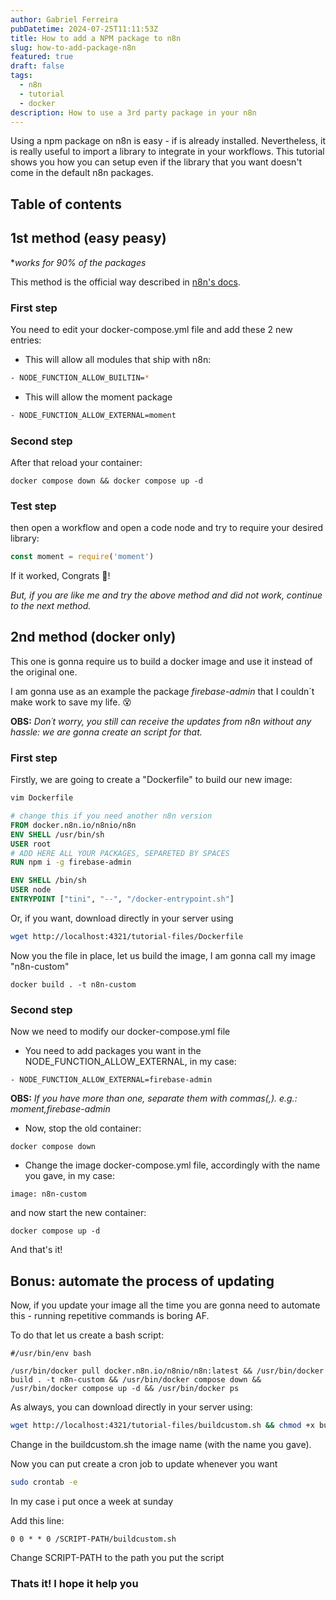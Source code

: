 ```yaml
---
author: Gabriel Ferreira
pubDatetime: 2024-07-25T11:11:53Z
title: How to add a NPM package to n8n
slug: how-to-add-package-n8n
featured: true
draft: false
tags:
  - n8n
  - tutorial
  - docker
description: How to use a 3rd party package in your n8n
---
```


Using a npm package on n8n is easy - if is already installed. Nevertheless, it is really useful to import a library to integrate in your workflows. This tutorial shows you how you can setup even if the library that you want doesn't come in the default n8n packages.

## Table of contents

## 1st method (easy peasy)
*_works for 90% of the packages_

This method is the official way described in [n8n's docs](https://docs.n8n.io/hosting/configuration/configuration-examples/modules-in-code-node/). 

### First step

You need to edit your docker-compose.yml file and add these 2 new entries:

- This will allow all modules that ship with n8n:
```bash
- NODE_FUNCTION_ALLOW_BUILTIN=*
```

- This will allow the moment package
```bash
- NODE_FUNCTION_ALLOW_EXTERNAL=moment
```

### Second step

After that reload your container:
```
docker compose down && docker compose up -d
```

### Test step

then open a workflow and open a code node and try to require your desired library:
```js
const moment = require('moment')
```

If it worked, Congrats 🎉! 

*But, if you are like me and try the above method and did not work, continue to the next method.*

## 2nd method (docker only)

This one is gonna require us to build a docker image and use it instead of the original one.

I am gonna use as an example the package _firebase-admin_ that I couldn´t make work to save my life. 😵

**OBS:** _Don´t worry, you still can receive the updates from n8n without any hassle: we are gonna create an script for that._

### First step

Firstly, we are going to create a "Dockerfile" to build our new image:
```bash
vim Dockerfile
```

```Dockerfile
# change this if you need another n8n version
FROM docker.n8n.io/n8nio/n8n 
ENV SHELL /usr/bin/sh
USER root 
# ADD HERE ALL YOUR PACKAGES, SEPARETED BY SPACES
RUN npm i -g firebase-admin 

ENV SHELL /bin/sh
USER node
ENTRYPOINT ["tini", "--", "/docker-entrypoint.sh"]
```

Or, if you want, download directly in your server using
```bash
wget http://localhost:4321/tutorial-files/Dockerfile 
```

Now you the file in place, let us build the image, I am gonna call my image "n8n-custom"
```
docker build . -t n8n-custom
```

### Second step

Now we need to modify our docker-compose.yml file

- You need to add packages you want in the NODE_FUNCTION_ALLOW_EXTERNAL, in my case:
```
- NODE_FUNCTION_ALLOW_EXTERNAL=firebase-admin
```

**OBS:** _If you have more than one, separate them with commas(,). e.g.: moment,firebase-admin_

- Now, stop the old container:
```
docker compose down
```

- Change the image docker-compose.yml file, accordingly with the name you gave, in my case:

```
image: n8n-custom
```

and now start the new container:
```
docker compose up -d
```

And that's it!


## Bonus: automate the process of updating

Now, if you update your image all the time you are gonna need to automate this - running repetitive commands is boring AF.

To do that let us create a bash script:

```
#/usr/bin/env bash

/usr/bin/docker pull docker.n8n.io/n8nio/n8n:latest && /usr/bin/docker build . -t n8n-custom && /usr/bin/docker compose down && /usr/bin/docker compose up -d && /usr/bin/docker ps
```

As always, you can download directly in your server using:
```bash
wget http://localhost:4321/tutorial-files/buildcustom.sh && chmod +x buildcustom.sh
```

Change in the buildcustom.sh the image name (with the name you gave).

Now you can put create a cron job to update whenever you want

```bash
sudo crontab -e
```

In my case i put once a week at sunday

Add this line:
```
0 0 * * 0 /SCRIPT-PATH/buildcustom.sh
```
Change SCRIPT-PATH to the path you put the script


### Thats it! I hope it help you